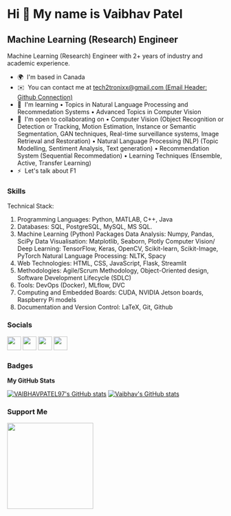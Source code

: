 Hi 👋 My name is Vaibhav Patel
==============================

Machine Learning (Research) Engineer
------------------------------------

Machine Learning (Research) Engineer with 2+ years of industry and academic experience.

* 🌍  I'm based in Canada
* ✉️  You can contact me at [tech2tronixx@gmail.com (Email Header: Github Connection)](mailto:tech2tronixx@gmail.com (Email Header: Github Connection))
* 🧠  I'm learning • Topics in Natural Language Processing and Recommedation Systems • Advanced Topics in Computer Vision
* 🤝  I'm open to collaborating on • Computer Vision (Object Recognition or Detection or Tracking, Motion Estimation, Instance or Semantic Segmentation, GAN techniques, Real-time surveillance systems, Image Retrieval and Restoration) • Natural Language Processing (NLP) (Topic Modelling, Sentiment Analysis, Text generation) • Recommendation System (Sequential Recommedation) • Learning Techniques (Ensemble, Active, Transfer Learning)
* ⚡  Let's talk about F1

### Skills
Technical Stack:
1. Programming Languages: Python, MATLAB, C++, Java
2. Databases: SQL, PostgreSQL, MySQL, MS SQL.
3. Machine Learning (Python) Packages 
 Data Analysis: Numpy, Pandas, SciPy
 Data Visualisation: Matplotlib, Seaborn, Plotly
 Computer Vision/ Deep Learning: TensorFlow, Keras, OpenCV, Scikit-learn, Scikit-Image, PyTorch
 Natural Language Processing: NLTK, Spacy
4. Web Technologies: HTML, CSS, JavaScript, Flask, Streamlit
5. Methodologies: Agile/Scrum Methodology, Object-Oriented design, Software Development Lifecycle (SDLC)
6. Tools: DevOps (Docker), MLflow, DVC
7. Computing and Embedded Boards: CUDA, NVIDIA Jetson boards, Raspberry Pi models
8. Documentation and Version Control: LaTeX, Git, Github
### Socials

<p align="left"> <a href="https://www.github.com/VAIBHAVPATEL97" target="_blank" rel="noreferrer"><img src="https://raw.githubusercontent.com/danielcranney/readme-generator/main/public/icons/socials/github.svg" width="32" height="32" /></a> 
 <a href="https://www.linkedin.com/in/vaibhavpatel11/" target="_blank" rel="noreferrer"><img src="https://raw.githubusercontent.com/danielcranney/readme-generator/main/public/icons/socials/linkedin.svg" width="32" height="32" /></a>  
 <a href="https://scholar.google.com/citations?user=6p5EA_gAAAAJ&hl=en" target="_blank" rel="noreferrer"><img src="https://upload.wikimedia.org/wikipedia/commons/thumb/c/c7/Google_Scholar_logo.svg/768px-Google_Scholar_logo.svg.png" width="32" height="32" /></a>
 <a href="https://www.researchgate.net/profile/Vaibhav-Patel-19" target="_blank" rel="noreferrer"><img src="https://upload.wikimedia.org/wikipedia/commons/thumb/5/5e/ResearchGate_icon_SVG.svg/1200px-ResearchGate_icon_SVG.svg.png" width="32" height="32" /></a>  </p>

### Badges

<b>My GitHub Stats</b>

<a href="http://www.github.com/VAIBHAVPATEL97"><img src="https://github-readme-stats.vercel.app/api?username=VAIBHAVPATEL97&show_icons=true&hide=&count_private=true&title_color=0891b2&text_color=ffffff&icon_color=0891b2&bg_color=1c1917&hide_border=true&show_icons=true" alt="VAIBHAVPATEL97's GitHub stats" /></a>
[![Vaibhav's GitHub stats](https://github-readme-stats.vercel.app/api?username=VAIBHAVPATEL97)](https://github.com/anuraghazra/github-readme-stats)

### Support Me

<a href="https://www.buymeacoffee.com/detfly2021T"><img src="https://cdn.buymeacoffee.com/buttons/v2/default-yellow.png" width="200" /></a>
